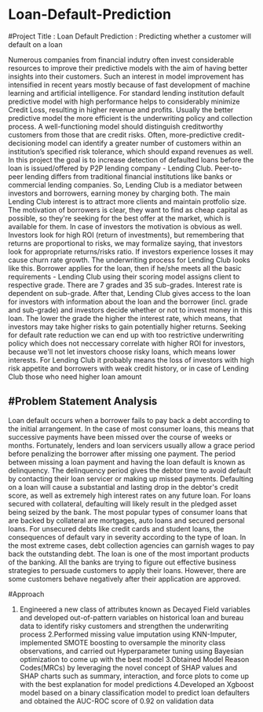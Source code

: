 # Loan-Default-Prediction
#Project Title : Loan Default Prediction : Predicting whether a customer will default on a loan

Numerous companies from financial indutry often invest considerable resources to improve their predictive models with the aim of having better insights into their customers. Such an interest in model improvement has intensified in recent years mostly because of fast development of machine learning and artificial intelligence. For standard lending institution default predictive model with high performance helps to considerably minimize Credit Loss, resulting in higher revenue and profits. Usually the better predictive model the more efficient is the underwriting policy and collection process. A well-functioning model should distinguish creditworthy customers from those that are credit risks. Often, more-predictive credit-decisioning model can identify a greater number of customers within an institution’s specified risk tolerance, which should expand revenues as well. In this project the goal is to increase detection of defaulted loans before the loan is issued/offered by P2P lending company - Lending Club. Peer-to-peer lending differs from traditional financial institutions like banks or commercial lending companies. So, Lending Club is a mediator between investors and borrowers, earning money by charging both. The main Lending Club interest is to attract more clients and maintain protfolio size. The motivation of borrowers is clear, they want to find as cheap capital as possible, so they're seeking for the best offer at the market, which is available for them. In case of investors the motivation is obvious as well. Investors look for high ROI (return of investments), but remembering that returns are proportional to risks, we may formalize saying, that investors look for appropriate returns/risks ratio. If investors experience losses it may cause churn rate growth. The underwriting process for Lending Club looks like this. Borrower applies for the loan, then if he/she meets all the basic requirements - Lending Club using their scoring model assigns client to respective grade. There are 7 grades and 35 sub-grades. Interest rate is dependent on sub-grade. After that, Lending Club gives access to the loan for investors with information about the loan and the borrower (incl. grade and sub-grade) and investors decide whether or not to invest money in this loan. The lower the grade the higher the interest rate, which means, that investors may take higher risks to gain potentially higher returns. Seeking for default rate reduction we can end up with too restrictive underwriting policy which does not neccessary correlate with higher ROI for investors, because we'll not let investors choose risky loans, which means lower interests. For Lending Club it probably means the loss of investors with high risk appetite and borrowers with weak credit history, or in case of Lending Club those who need higher loan amount

#Problem Statement Analysis
-----------------------------------------------------
Loan default occurs when a borrower fails to pay back a debt according to the initial arrangement. In the case of most consumer loans, this means that successive payments have been missed over the course of weeks or months. Fortunately, lenders and loan servicers usually allow a grace period before penalizing the borrower after missing one payment. The period between missing a loan payment and having the loan default is known as delinquency. The delinquency period gives the debtor time to avoid default by contacting their loan servicer or making up missed payments. Defaulting on a loan will cause a substantial and lasting drop in the debtor's credit score, as well as extremely high interest rates on any future loan. For loans secured with collateral, defaulting will likely result in the pledged asset being seized by the bank. The most popular types of consumer loans that are backed by collateral are mortgages, auto loans and secured personal loans. For unsecured debts like credit cards and student loans, the consequences of default vary in severity according to the type of loan. In the most extreme cases, debt collection agencies can garnish wages to pay back the outstanding debt. The loan is one of the most important products of the banking. All the banks are trying to figure out effective business strategies to persuade customers to apply their loans. However, there are some customers behave negatively after their application are approved.


#Approach

1. Engineered a new class of attributes known as Decayed Field variables and developed out-of-pattern variables on historical loan and bureau data to identify risky customers and strengthen the underwriting process
2.Performed missing value imputation using KNN-Imputer, implemented SMOTE boosting to oversample the minority class observations, and carried out Hyperparameter tuning using Bayesian optimization to come up with the best model
3.Obtained Model Reason Codes(MRCs) by leveraging the novel concept of SHAP values and SHAP charts such as summary, interaction, and force plots to come up with the best explanation for model predictions
4.Developed an Xgboost model based on a binary classification model to predict loan defaulters and obtained the AUC-ROC score of 0.92 on validation data
